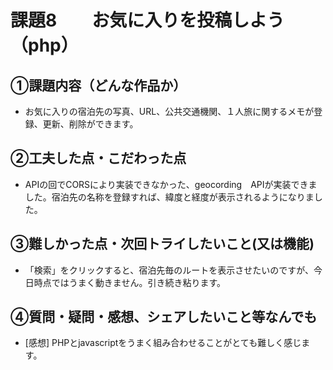 # 課題8　　お気に入りを投稿しよう　（php）

## ①課題内容（どんな作品か）
- お気に入りの宿泊先の写真、URL、公共交通機関、１人旅に関するメモが登録、更新、削除ができます。

## ②工夫した点・こだわった点
- APIの回でCORSにより実装できなかった、geocording　APIが実装できました。宿泊先の名称を登録すれば、緯度と経度が表示されるようになりました。

## ③難しかった点・次回トライしたいこと(又は機能)
- 「検索」をクリックすると、宿泊先毎のルートを表示させたいのですが、今日時点ではうまく動きません。引き続き粘ります。

## ④質問・疑問・感想、シェアしたいこと等なんでも
- [感想] PHPとjavascriptをうまく組み合わせることがとても難しく感じます。
